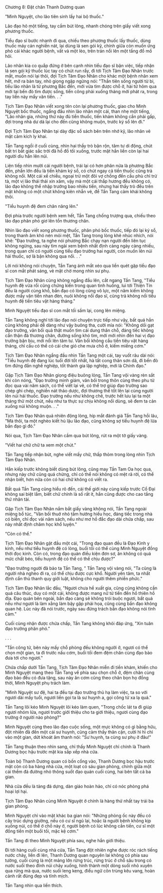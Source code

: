 




Chương 8: Đặt chân Thanh Dương quan


"Minh Nguyệt, cho lão tiên sinh lấy hai bộ thuốc."

Lão đạo hô một tiếng, tay cầm bút lông, nhanh chóng trên giấy viết xong phương thuốc.

Tiểu đạo sĩ bước nhanh đi qua, chiếu theo phương thuốc lấy thuốc, dùng thuốc máy cán nghiền nát, lại dùng lá sen gói kỹ, chính giữa còn muốn ứng phó cái khác người bệnh, vất vả một lèo, trên trán nổi lên một tầng đổ mồ hôi.

Lão nhân kia co quắp đứng ở bên cạnh nhìn tiểu đạo sĩ bận việc, tiếp nhận lá sen gói kỹ thuốc lúc tay có chút run rẩy, đi tới Tịch Tâm Đạo Nhân trước mắt, muốn nói lại thôi, đợi Tịch Tâm Đạo Nhân cho khác một bệnh nhân xem hết, mở ra bàn tay, nhỏ giọng ngập ngừng nói: "Thần tiên sống người từ bi, tiểu lão nhân là từ phương Bắc đến, mới vừa tìm được chỗ ở, hài tử hôm qua mới tại bến đò tìm được sống, tiền công phải xuống tháng mới phát ra, trong tay liền này mấy văn tiền. . ."

Tịch Tâm Đạo Nhân viết xong tên còn lại phương thuốc, giao cho Minh Nguyệt bốc thuốc, ngẩng đầu nhìn lão nhân một cái, than nhẹ một tiếng, "Lão nhân gia, những thứ này đủ tiền thuốc, tiền khám không cần phải gấp, đợi trong nhà dư dả lại cho đến cũng không muộn, trước ký sổ lên đi."

Đợi Tịch Tâm Đạo Nhân tại dày đặc sổ sách bên trên nhớ kỹ, lão nhân vẻ mặt cảm kích ly khai.

Tần Tang ngồi ở cuối cùng, nhìn hai thầy trò bận rộn, tâm tư di động, chút bất tri bất giác sắc trời đã hồ đồ tối xuống, trước mặt hắn liền còn lại hai người dìu hắn lên núi.

Liên tiếp nhìn mười cái người bệnh, trái lại có hơn phân nửa là phương Bắc đến, phần lớn đều là tiền khám ký sổ, có chút ngay cả tiền thuốc cũng trả không nổi. Một cái xế chiều, ngoại trừ một đôi vợ chồng đến cầu phù chỉ trừ tà, một vị lão thái thái xin xăm, vậy mà một cái thắp hương đều không có, lão đạo không thể nhập trướng bao nhiêu tiền, nhưng hai thầy trò đều trên mặt không có một chút không kiên nhẫn vẻ, để Tần Tang cảm khái không thôi.

"Tiểu huynh đệ đem chân nâng lên."

Đợi phía trước người bệnh xem hết, Tần Tang chống trượng qua, chiếu theo lão đạo phân phó giơ lên tổn thương chân.

Nhìn lão đạo viết xong phương thuốc, phân phó bốc thuốc, tiếp đó lại ký sổ, trong thanh âm khó nén mỏi mệt, Tần Tang trong lòng khẽ nhúc nhích, nói khẽ: "Đạo trưởng, ta nghe nói phương Bắc chạy nạn người đến liên tục không ngừng, sau này tìm ngài xem bệnh nhất định càng ngày càng nhiều, trong quan chỉ có người cùng tiểu đạo trưởng hai người, còn muốn lên núi hái thuốc, sợ là bận không qua nổi. . ."

Lời nói không nói chuyện, Tần Tang ánh mắt xéo qua liền quét gặp tiểu đạo sĩ con mắt phát sáng, vẻ mặt chờ mong nhìn sư phụ.

Tịch Tâm Đạo Nhân cũng không ngẩng đầu lên, cắt ngang Tần Tang, "Tiểu huynh đệ vừa rồi cũng chứng kiến trong quan tình huống, lui tới Thiện Tín đều là người cùng khổ, bần đạo có lòng cũng vô lực, một năm kiếm không được mấy văn tiền nhan đèn, nuôi không nổi đạo sĩ, cũng trả không nổi tiểu huynh đệ tiền tiêu vặt hàng tháng."

Minh Nguyệt tiểu đạo sĩ con mắt tối sầm lại, cong lên miệng.

Tần Tang không nghĩ tới lão đạo nói chuyện trực tiếp như vậy, bất quá hắn cũng không phải dễ dàng như vậy buông tha, cười mỉa nói: "Không dối gạt đạo trưởng, vãn bối quả thật muốn tìm cái dung thân chỗ, đáng tiếc không cẩn thận đả thương chân, đường sống khó tìm, mới mới nhìn đến hai vị đạo trưởng bận bịu, mới nổi lên tâm tư. Vãn bối không cầu tiền tiêu vặt hàng tháng, chỉ cầu có thể có cái che gió che mưa chỗ ở, kiếm miếng cơm."

Tịch Tâm Đạo Nhân ngẩng đầu nhìn Tần Tang một cái, tay vuốt râu dài nói: "Tiểu huynh đệ đang lúc tuổi đời tốt nhất, hà tất cong thân sơn dã, đi bến đò tìm đứng đắn nghề nghiệp, tốt thành gia lập nghiệp, mới là Chính đạo."

Gặp Tịch Tâm Đạo Nhân giọng điệu buông lỏng, Tần Tang vội vàng rèn sắt khi còn nóng, "Đạo trưởng minh giám, vãn bối trong thôn cùng theo phu tử đọc qua vài năm sách, có thể viết lại vẽ, có thể trợ giúp đạo trưởng sao chép ghi chép, nghiền nát thảo dược, đợi thương thế tốt lên lại cùng người lên núi hái thuốc. Đạo trưởng nếu như không chê, trước hết lưu lại ta một tháng thử một chút, nếu như ta thực sự chịu không nổi dùng, sẽ đem ta cản xuống núi không muộn. . ."

Tịch Tâm Đạo Nhân quả nhiên động lòng, híp mắt đánh giá Tần Tang hồi lâu, "Mà thôi, ta một nghèo kiết hủ lậu lão đạo, cũng không sợ tiểu huynh đệ lừa bần đạo gì đó."

Nói qua, Tịch Tâm Đạo Nhân cầm qua bút lông, rút ra một tờ giấy vàng.

"Viết hai chữ chữ ta xem một chút."

Tần Tang tiếp nhận bút, nghe viết mấy chữ, thấp thỏm trong lòng nhìn Tịch Tâm Đạo Nhân.

Hắn kiếp trước không biết dùng bút lông, cũng may Tần Tam Oa học qua, nhưng này chữ cũng quá chừng, chỉ có thể nói không có mệt rã rời, có thể nhận biết, hơn nữa còn có hai chữ không có viết ra.

Bất quá Tần Tang cũng hiểu rõ đến, cái thế giới này cùng kiếp trước Cổ Đại không sai biệt lắm, biết chữ chính là số rất ít, hắn cũng được cho cao tầng thứ nhân tài.

Gặp Tịch Tâm Đạo Nhân nắm bắt giấy vàng không nói, Tần Tang ngoài miệng bổ túc, "Vãn bối thuở nhỏ tâm hướng hiếu học, đáng tiếc trong nhà có biến, chỉ đọc vài năm sách, nếu như mơ hồ đắc đạo dài chứa chấp, sau này nhất định chăm học khổ luyện."

"Còn có thể."

Tịch Tâm Đạo Nhân gật đầu một cái, "Trong đạo quan đều là Đạo Kinh y kinh, nếu như tiểu huynh đệ có lòng, buổi tối có thể cùng Minh Nguyệt đồng thời đọc kinh. Còn có, trong đạo quán điều kiện đơn sơ, ăn không có quá mức chất béo, tiểu huynh đệ có thể có thể chịu được?"

"Đạo trưởng người đã bảo ta Tần Tang, " Tần Tang vội vàng nói, "Ta cũng là người nhà nghèo đi ra, có thể chịu được cực khổ. Người yên tâm, ta nhất định cẩn thủ thanh quy giới luật, không cho người thêm phiền phức."

Tịch Tâm Đạo Nhân lắc đầu, "Ngươi chưa hề xuất gia, cũng cũng không cần quá câu thúc, duy có một cái, không được mang nữ tử tiến đến hồ thiên hồ địa. Đạo quán bên ngoài, bần đạo càng sẽ không trói buộc ngươi, bất quá nếu như ngươi là làm xằng làm bậy gặp phải họa, cũng cùng bần đạo không quan hệ. Lúc này đã nói trước, ngày sau đừng trách bần đạo không nói tình cảm."

Cuối cùng nhận được chứa chấp, Tần Tang không khỏi đáp ứng, "Xin tuân đạo trưởng phân phó."

. . .

"Tần công tử, bên này mấy chỗ phòng đều không người ở, ngươi có thể chọn một gian, ta đi trước nấu cơm, buổi tối đem đệm chăn cùng đạo bào đưa tới cho ngươi."

Chứa chấp dưới Tần Tang, Tịch Tâm Đạo Nhân miễn đi tiền khám, khiến cho Minh Nguyệt mang theo Tần Tang về phía sau chọn chỗ ở, đệm chăn cùng đạo bào đều có đưa tặng, sau này ăn cơm cũng theo chân bọn họ đồng thời, Minh Nguyệt phụ trách làm.

"Minh Nguyệt sư đệ, hai ta đều tại đạo trưởng thủ hạ làm việc, ta so với ngươi dài mấy tuổi, ngươi liền gọi ta là sư huynh a, gọi công tử xa lạ quá."

Tần Tang lôi kéo Minh Nguyệt lôi kéo làm quen, "Trong chốc lát ta đi giúp ngươi nhóm lửa, ngươi trước giới thiệu cho ta giới thiệu, ngươi cùng đạo trưởng ở người nào phòng?"

Minh Nguyệt cùng theo lão đạo cuộc sống, một mực không có gì bằng hữu, đột nhiên đã đến một cái sư huynh, cũng cảm thấy thân cận, cười hì hì chỉ vào một gian, dứt khoát âm thanh nói: "Sư huynh, ta cùng sư phụ ở đâu!"

Tần Tang thuận theo nhìn sang, chỉ thấy Minh Nguyệt chỉ chính là Thanh Dương bọc hậu trước mặt kia sắp xếp nhà cửa.

Toàn bộ Thanh Dương quan có bốn cổng vào, Thanh Dương bọc hậu trước mặt còn có ba hàng nhà cửa, một loạt có sáu gian phòng, chính giữa một cái thềm đá đường nhỏ thông suốt đạo quán cuối cùng, hai bên tất cả ba gian.

Nhà cửa đều là tảng đá dựng, dàn giáo hoàn hảo, chỉ có nóc phòng phá hoại lợi hại.

Tịch Tâm Đạo Nhân cùng Minh Nguyệt ở chính là hàng thứ nhất tay trái ba gian phòng.

Minh Nguyệt chỉ vào mặt khác ba gian nói: "Những phòng ốc này đều có cây trúc dựng giường, nếu có cư sĩ ngủ lại, hoặc là người bệnh không kịp xuống núi, có thể ở chỗ này ở, người bệnh có lúc không cần tiền, cư sĩ một đồng tiền một buổi tối, mặc kệ cơm."

Tần Tang đi theo Minh Nguyệt phía sau, nghe hắn giới thiệu.

Đi tới hàng cuối cùng nhà cửa, Tần Tang đột nhiên nghe được róc rách tiếng nước chảy, liền đi lên, Thanh Dương quan nguyên lai không có phía sau tường, cuối cùng là một mảng lớn rừng trúc, rừng trúc ở chỗ sâu trong có nước suối theo đỉnh núi chảy xuống, hình thành một dòng suối nhỏ xuyên qua rừng mà qua, nước suối leng keng, điểu ngữ côn trùng kêu vang, hoàn cảnh rất đúng đẹp và tĩnh mịch.

Tần Tang nhìn qua liền thích.




